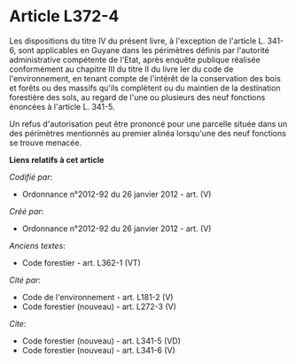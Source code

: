 # Article L372-4

Les dispositions du titre IV du présent livre, à l'exception de l'article L. 341-6, sont applicables en Guyane dans les
périmètres définis par l'autorité administrative compétente de l'Etat, après enquête publique réalisée conformément au
chapitre III du titre II du livre Ier du code de l'environnement, en tenant compte de l'intérêt de la conservation des bois
et forêts ou des massifs qu'ils complètent ou du maintien de la destination forestière des sols, au regard de l'une ou
plusieurs des neuf fonctions énoncées à l'article L. 341-5. 

Un refus d'autorisation peut être prononcé pour une parcelle située dans un des périmètres mentionnés au premier alinéa
lorsqu'une des neuf fonctions se trouve menacée.

**Liens relatifs à cet article**

_Codifié par_:

  - Ordonnance n°2012-92 du 26 janvier 2012 - art. (V)

_Créé par_:

  - Ordonnance n°2012-92 du 26 janvier 2012 - art. (V)

_Anciens textes_:

  - Code forestier - art. L362-1 (VT)

_Cité par_:

  - Code de l'environnement - art. L181-2 (V)
  - Code forestier (nouveau) - art. L272-3 (V)

_Cite_:

  - Code forestier (nouveau) - art. L341-5 (VD)
  - Code forestier (nouveau) - art. L341-6 (V)

